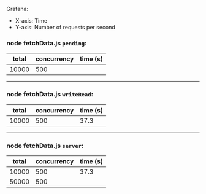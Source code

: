 Grafana:
- X-axis: Time
- Y-axis: Number of requests per second 

### node fetchData.js `pending`:
| total | concurrency | time (s) |
|-------|-------------|----------|
| 10000 | 500         |      |


---

### node fetchData.js `writeRead`:
| total | concurrency | time (s) |
|-------|-------------|----------|
| 10000 | 500         | 37.3     |


---


### node fetchData.js `server`:
| total | concurrency | time (s) |
|-------|-------------|----------|
| 10000 | 500         | 37.3     |
| 50000 | 500         |     |